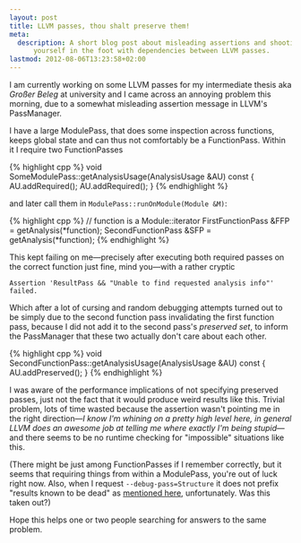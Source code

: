 ```yaml
---
layout: post
title: LLVM passes, thou shalt preserve them!
meta:
  description: A short blog post about misleading assertions and shooting
      yourself in the foot with dependencies between LLVM passes.
lastmod: 2012-08-06T13:23:58+02:00
---
```


I am currently working on some LLVM passes for my intermediate thesis aka
*Großer Beleg* at university and I came across an annoying problem this
morning, due to a somewhat misleading assertion message in LLVM's PassManager.

I have a large ModulePass, that does some inspection across functions, keeps
global state and can thus not comfortably be a FunctionPass. Within it
I require two FunctionPasses

{% highlight cpp %}
void SomeModulePass::getAnalysisUsage(AnalysisUsage &AU) const {
  AU.addRequired<FirstFunctionPass>();
  AU.addRequired<SecondFunctionPass>();
}
{% endhighlight %}

and later call them in `ModulePass::runOnModule(Module &M)`:

{% highlight cpp %}
// function is a Module::iterator
FirstFunctionPass &FFP = getAnalysis<FirstFunctionPass>(*function);
SecondFunctionPass &SFP = getAnalysis<SecondFunctionPass>(*function);
{% endhighlight %}

This kept failing on me—precisely after executing both required passes on the
correct function just fine, mind you—with a rather cryptic

```
Assertion 'ResultPass && "Unable to find requested analysis info"' failed.
```

Which after a lot of cursing and random debugging attempts turned out to be
simply due to the second function pass invalidating the first function pass,
because I did not add it to the second pass's *preserved set*, to inform the
PassManager that these two actually don't care about each other.

{% highlight cpp %}
void SecondFunctionPass::getAnalysisUsage(AnalysisUsage &AU) const {
  AU.addPreserved<FirstFunctionPass>();
}
{% endhighlight %}

I was aware of the performance implications of not specifying preserved passes,
just not the fact that it would produce weird results like this. Trivial
problem, lots of time wasted because the assertion wasn't pointing me in the
right direction—*I know I'm whining on a pretty high level here, in general
LLVM does an awesome job at telling me where exactly I'm being stupid*—and
there seems to be no runtime checking for "impossible" situations like this.

(There might be just among FunctionPasses if I remember correctly, but it seems
that requiring things from within a ModulePass, you're out of luck right now.
Also, when I request `--debug-pass=Structure` it does not prefix "results known
to be dead" as [mentioned
here](http://llvm.org/docs/WritingAnLLVMPass.html#interaction), unfortunately.
Was this taken out?)

Hope this helps one or two people searching for answers to the same problem.
